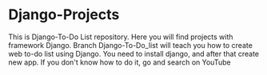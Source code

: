 # Django-Projects
This is Django-To-Do List repository.
Here you will find projects with framework Django.
Branch Django-To-Do_list will teach you how to create web to-do list using Django.
You need to install django, and after that create new app.
If you don't know how to do it, go and search on YouTube
